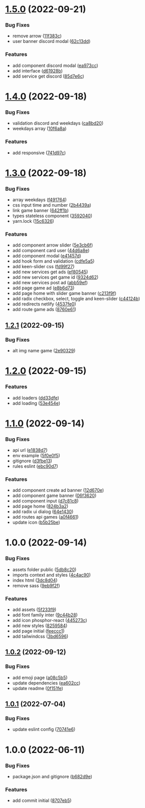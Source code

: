 # [1.5.0](https://github.com/ialexanderbrito/duo/compare/v1.4.0...v1.5.0) (2022-09-21)


### Bug Fixes

* remove arrow ([11f383c](https://github.com/ialexanderbrito/duo/commit/11f383c07f848017417e60ac78d68e1222810cde))
* user banner discord modal ([62c13dd](https://github.com/ialexanderbrito/duo/commit/62c13ddb74a03387a4cae2dcd9d1f712957a187d))


### Features

* add component discord modal ([ea973cc](https://github.com/ialexanderbrito/duo/commit/ea973cc8f3def7759f1780c3b2f0a8430e323ce2))
* add interface ([d61928b](https://github.com/ialexanderbrito/duo/commit/d61928b6c516668e354e65d5d55ff3b192f77ca2))
* add service get discord ([85d7e6c](https://github.com/ialexanderbrito/duo/commit/85d7e6c930a65175768dfbd63f289dfb2eddf880))

# [1.4.0](https://github.com/ialexanderbrito/duo/compare/v1.3.0...v1.4.0) (2022-09-18)


### Bug Fixes

* validation discord and weekdays ([ca8bd20](https://github.com/ialexanderbrito/duo/commit/ca8bd203b255bcf72e3583c4c4a74265a737e01c))
* weekdays array ([10f6a8a](https://github.com/ialexanderbrito/duo/commit/10f6a8a558f049cf12a8decec75ff3ea36160da8))


### Features

* add responsive ([741d97c](https://github.com/ialexanderbrito/duo/commit/741d97c9709d2bf300945ba2dc02ac0fc9e2af9c))

# [1.3.0](https://github.com/ialexanderbrito/duo/compare/v1.2.1...v1.3.0) (2022-09-18)


### Bug Fixes

* array weekdays ([f491764](https://github.com/ialexanderbrito/duo/commit/f491764e85d1d31fc93cee9a13538dbf6c9c56ce))
* css input time and number ([2b4439a](https://github.com/ialexanderbrito/duo/commit/2b4439a354ea74724212202bd62103a4dc28c76b))
* link game banner ([642ff1b](https://github.com/ialexanderbrito/duo/commit/642ff1bb61f517fa38e3a83522983217b00aceaf))
* types stateless component ([3592040](https://github.com/ialexanderbrito/duo/commit/3592040040d3568d48e34a4f04f364c7b0241f18))
* yarn.lock ([15c6326](https://github.com/ialexanderbrito/duo/commit/15c6326a01b5f3d1966f3ca22a65a10812927f4c))


### Features

* add component arrow slider ([5e3cb6f](https://github.com/ialexanderbrito/duo/commit/5e3cb6f1d2b52b41d863cf4b7ea1c88277683090))
* add component card user ([44d6a8e](https://github.com/ialexanderbrito/duo/commit/44d6a8efe1997c7eb44a0d121b4108b69ef9f9f3))
* add component modal ([e41457d](https://github.com/ialexanderbrito/duo/commit/e41457de4c81cc82f527882b3ec7bc32021c77c4))
* add hook form and validation ([cdfe5a5](https://github.com/ialexanderbrito/duo/commit/cdfe5a5c0f019ebf3de370f2c05ea5f1be62f9eb))
* add keen-slider css ([fd99f27](https://github.com/ialexanderbrito/duo/commit/fd99f277370ce219d6760d041717c2f7ae46bbc3))
* add new services get ads ([ef80545](https://github.com/ialexanderbrito/duo/commit/ef805454fad9845524aff596d41cdc4158176857))
* add new services get game id ([9324d62](https://github.com/ialexanderbrito/duo/commit/9324d62b250a03bebe8a9f0b5819487736bafee3))
* add new services post ad ([abb59ef](https://github.com/ialexanderbrito/duo/commit/abb59ef23404d048dd4746510659f895e6f73a79))
* add page game ad ([e8b6d73](https://github.com/ialexanderbrito/duo/commit/e8b6d73230d903e24033b38626746c4b84aa2104))
* add page home with slider game banner ([c213f9f](https://github.com/ialexanderbrito/duo/commit/c213f9fa289c93d1a237ec858ad03cb19faaa16d))
* add radix checkbox, select, toggle and keen-slider ([c44124b](https://github.com/ialexanderbrito/duo/commit/c44124be20735e7b32256159e60fcb3d3f6ae13f))
* add redirects netlify ([4537fe0](https://github.com/ialexanderbrito/duo/commit/4537fe0ca4adb9ed2157fcca6b639963f9fec216))
* add route game ads ([8760e61](https://github.com/ialexanderbrito/duo/commit/8760e6187d3f7c72aeff1f074583ff76c642a858))

## [1.2.1](https://github.com/ialexanderbrito/duo/compare/v1.2.0...v1.2.1) (2022-09-15)


### Bug Fixes

* alt img name game ([2e90329](https://github.com/ialexanderbrito/duo/commit/2e9032943dce980ead70aa181fc2bbd9beaef5c3))

# [1.2.0](https://github.com/ialexanderbrito/duo/compare/v1.1.0...v1.2.0) (2022-09-15)


### Features

* add loaders ([dd33dfe](https://github.com/ialexanderbrito/duo/commit/dd33dfe60a6ef075c85c6533c0f1fe9a27f8a741))
* add loading ([53e454e](https://github.com/ialexanderbrito/duo/commit/53e454ef8aababc5858b6dd0af9e5efa419554cb))

# [1.1.0](https://github.com/ialexanderbrito/duo/compare/v1.0.0...v1.1.0) (2022-09-14)


### Bug Fixes

* api url ([e1838d7](https://github.com/ialexanderbrito/duo/commit/e1838d7d72208b065332597fb45af747966ee075))
* env example ([5f0e0f5](https://github.com/ialexanderbrito/duo/commit/5f0e0f55cb630945744ab2eb6f2949186a2b6187))
* gitignore ([d3fbe13](https://github.com/ialexanderbrito/duo/commit/d3fbe1334fdbe4dcf3eadf4577ff75a9bf1e5212))
* rules eslint ([ebc90d7](https://github.com/ialexanderbrito/duo/commit/ebc90d72de6aa0bfa7402c59a24d80e44145e683))


### Features

* add component create ad banner ([12d670e](https://github.com/ialexanderbrito/duo/commit/12d670e53e70093e56e22ac2e2b36f2fc0e764bd))
* add component game banner ([06f3620](https://github.com/ialexanderbrito/duo/commit/06f3620fb49ed65c3757a4701491dd8e6a9825a8))
* add component input ([d7c81c8](https://github.com/ialexanderbrito/duo/commit/d7c81c8b89dfea625c276d61572aa2eb1e207c33))
* add page home ([824b3a2](https://github.com/ialexanderbrito/duo/commit/824b3a2f57c698ca96c3a98c55b15651560ae5c2))
* add radix ui dialog ([64e1430](https://github.com/ialexanderbrito/duo/commit/64e1430392719c99b0453347ef8ed0f063feca03))
* add routes api games ([a0f4661](https://github.com/ialexanderbrito/duo/commit/a0f46613ba287721315f4b1d95c9943ba8d55434))
* update icon ([b5b25be](https://github.com/ialexanderbrito/duo/commit/b5b25bea2cbc47822a72b055172ae12fb692e465))

# 1.0.0 (2022-09-14)


### Bug Fixes

* assets folder public ([5db8c20](https://github.com/ialexanderbrito/duo/commit/5db8c20d29633a205cbaeeb88e5f4871df85e91e))
* imports context and styles ([4c4ac90](https://github.com/ialexanderbrito/duo/commit/4c4ac906cc4994ceb04cadebbcf0013dad9dc4a8))
* index html ([3dc8d04](https://github.com/ialexanderbrito/duo/commit/3dc8d04f7a342f6f50876c0c5958c12e5797289b))
* remove sass ([9eb9f2f](https://github.com/ialexanderbrito/duo/commit/9eb9f2f9e6d374ec359b00685ab93435508220ef))


### Features

* add assets ([5f233f9](https://github.com/ialexanderbrito/duo/commit/5f233f902b38a9d159a10a56f5fef5cfd7f5bf73))
* add font family inter ([9c44b28](https://github.com/ialexanderbrito/duo/commit/9c44b286dea7ce4d65a74456b952e48535d6509f))
* add icon phosphor-react ([445273c](https://github.com/ialexanderbrito/duo/commit/445273ce60fb31e6928bebf5f5006e4e087f8d62))
* add new styles ([8259584](https://github.com/ialexanderbrito/duo/commit/825958492bdb0a5d63f00654dcef7648d44ec862))
* add page initial ([feeccc1](https://github.com/ialexanderbrito/duo/commit/feeccc167a20085c14a9abbf9891ea4d684cd189))
* add tailwindcss ([3bd6596](https://github.com/ialexanderbrito/duo/commit/3bd65962d0e7487e13643156a1a33f642e7ff2fd))

## [1.0.2](https://github.com/alxUI/boilerplate-vite/compare/v1.0.1...v1.0.2) (2022-09-12)


### Bug Fixes

* add emoji page ([a08c5b5](https://github.com/alxUI/boilerplate-vite/commit/a08c5b50ff8df980a854e6a30fff3e10b1b239e7))
* update dependencies ([ea602cc](https://github.com/alxUI/boilerplate-vite/commit/ea602cca8ed5c19a313fb09d98864a4cebf6388a))
* update readme ([0f151fe](https://github.com/alxUI/boilerplate-vite/commit/0f151fe5f6e085b3061bba03f29e364c73efceed))

## [1.0.1](https://github.com/alxUI/boilerplate-vite/compare/v1.0.0...v1.0.1) (2022-07-04)


### Bug Fixes

* update eslint config ([70741e6](https://github.com/alxUI/boilerplate-vite/commit/70741e674ac6c9d5f64a588a8fe8d5ebbd3b4eb6))

# 1.0.0 (2022-06-11)


### Bug Fixes

* package.json and gitignore ([b682d9e](https://github.com/alxUI/boilerplate-vite/commit/b682d9ee4d5521390a2050ae803628c984ca196a))


### Features

* add commit initial ([8707eb5](https://github.com/alxUI/boilerplate-vite/commit/8707eb5539fdc09b52db5a285350e4444c14c830))
